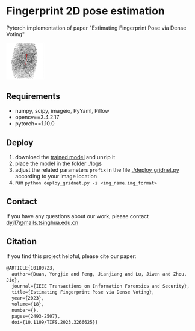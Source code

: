 # Fingerprint 2D pose estimation
Pytorch implementation of paper "Estimating Fingerprint Pose via Dense Voting"

<img src="./image_feature/pose_2d/gridnet4/1_1.png" width="20%" height="20%">

## Requirements
- numpy, scipy, imageio, PyYaml, Pillow
- opencv==3.4.2.17
- pytorch==1.10.0

## Deploy
1. download the [trained model](https://cloud.tsinghua.edu.cn/f/685981cc0d2f4d48ad41/?dl=1) and unzip it
2. place the model in the folder [./logs](./logs)
3. adjust the related parameters `prefix` in the file [./deploy_gridnet.py](./deploy_gridnet.py) according to your image location
4. run `python deploy_gridnet.py -i <img_name.img_format>`

## Contact
If you have any questions about our work, please contact [dyj17@mails.tsinghua.edu.cn]()

## Citation
If you find this project helpful, please cite our paper:
```
@ARTICLE{10100723,
  author={Duan, Yongjie and Feng, Jianjiang and Lu, Jiwen and Zhou, Jie},
  journal={IEEE Transactions on Information Forensics and Security}, 
  title={Estimating Fingerprint Pose via Dense Voting}, 
  year={2023},
  volume={18},
  number={},
  pages={2493-2507},
  doi={10.1109/TIFS.2023.3266625}}
```
